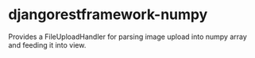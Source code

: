 # djangorestframework-numpy
Provides a FileUploadHandler for parsing image upload into numpy array and feeding it into view.
